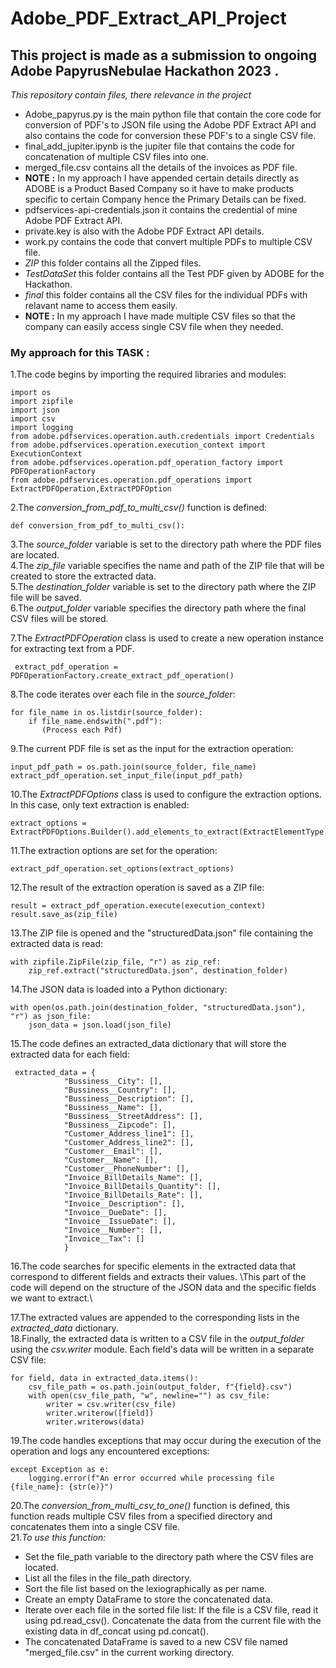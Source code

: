 # Adobe_PDF_Extract_API_Project
## This project is made as a submission to ongoing Adobe PapyrusNebulae Hackathon 2023 .
*This repository contain files, there relevance in the project* 
* Adobe_papyrus.py is the main python file that contain the core code for conversion of PDF's to JSON file using the Adobe PDF Extract API and also contains the code for conversion these PDF's to a single CSV file.
* final_add_jupiter.ipynb is the jupiter file that contains the code for concatenation of multiple CSV files into one.
* merged_file.csv contains all the details of the invoices as PDF file.
* **NOTE** **:** In my approach I have appended certain details directly as ADOBE is a Product Based Company so it have to make products specific to certain Company hence the Primary Details can be fixed.
* pdfservices-api-credentials.json it contains the credential of mine Adobe PDF Extract API.
* private.key is also with the Adobe PDF Extract API details.
* work.py contains the code that convert multiple PDFs to multiple CSV file.
* *ZIP* this folder contains all the Zipped files.
* *TestDataSet* this folder contains all the Test PDF given by ADOBE for the Hackathon.
* *final* this folder contains all the CSV files for the individual PDFs with relavant name to access them easily.
* **NOTE :** In my approach I have made multiple CSV files so that the company can easily access single CSV file when they needed. 
### My approach for this TASK :
1.The code begins by importing the required libraries and modules:\
    <sub>
    
    import os
    import zipfile
    import json
    import csv
    import logging
    from adobe.pdfservices.operation.auth.credentials import Credentials
    from adobe.pdfservices.operation.execution_context import ExecutionContext
    from adobe.pdfservices.operation.pdf_operation_factory import PDFOperationFactory
    from adobe.pdfservices.operation.pdf_operations import ExtractPDFOperation,ExtractPDFOption

    
2.The *conversion_from_pdf_to_multi_csv()* function is defined:\
    <sub>
    
    def conversion_from_pdf_to_multi_csv():
    
   
    
3.The *source_folder* variable is set to the directory path where the PDF files are located.\
4.The *zip_file* variable specifies the name and path of the ZIP file that will be created to store the extracted data.\
5.The *destination_folder* variable is set to the directory path where the ZIP file will be saved. \
6.The *output_folder* variable specifies the directory path where the final CSV files will be stored. 

7.The *ExtractPDFOperation* class is used to create a new operation instance for extracting text from a PDF. 
     <sub>
     
     extract_pdf_operation = PDFOperationFactory.create_extract_pdf_operation()

 


8.The code iterates over each file in the *source_folder*:
    <sub>
    
        
    for file_name in os.listdir(source_folder):
        if file_name.endswith(".pdf"):
           (Process each Pdf)



9.The current PDF file is set as the input for the extraction operation:
    <sub>
    
    
    input_pdf_path = os.path.join(source_folder, file_name)
    extract_pdf_operation.set_input_file(input_pdf_path)


10.The *ExtractPDFOptions* class is used to configure the extraction options. In this case, only text extraction is enabled:
    <sub>
    
    extract_options = ExtractPDFOptions.Builder().add_elements_to_extract(ExtractElementType.TEXT).build()



11.The extraction options are set for the operation:
    <sub>

    extract_pdf_operation.set_options(extract_options)


12.The result of the extraction operation is saved as a ZIP file:\
    <sub>
    
    result = extract_pdf_operation.execute(execution_context)
    result.save_as(zip_file)


13.The ZIP file is opened and the "structuredData.json" file containing the extracted data is read:
    <sub>
        
    with zipfile.ZipFile(zip_file, "r") as zip_ref:
        zip_ref.extract("structuredData.json", destination_folder)

    
14.The JSON data is loaded into a Python dictionary:
    <sub>
        
    with open(os.path.join(destination_folder, "structuredData.json"), "r") as json_file:
        json_data = json.load(json_file)


    
15.The code defines an extracted_data dictionary that will store the extracted data for each field:
    <sub>
    
     extracted_data = {
                "Bussiness__City": [],
                "Bussiness__Country": [],
                "Bussiness__Description": [],
                "Bussiness__Name": [],
                "Bussiness__StreetAddress": [],
                "Bussiness__Zipcode": [],
                "Customer_Address_line1": [],
                "Customer_Address_line2": [],
                "Customer__Email": [],
                "Customer__Name": [],
                "Customer__PhoneNumber": [],
                "Invoice_BillDetails_Name": [],
                "Invoice_BillDetails_Quantity": [],
                "Invoice_BillDetails_Rate": [],
                "Invoice__Description": [],
                "Invoice__DueDate": [],
                "Invoice__IssueDate": [],
                "Invoice__Number": [],
                "Invoice__Tax": []
                }
                
                
16.The code searches for specific elements in the extracted data that correspond to different fields and extracts their values. \This part of the code will depend on the structure of the JSON data and the specific fields we want to extract.\

17.The extracted values are appended to the corresponding lists in the *extracted_data* dictionary.\
18.Finally, the extracted data is written to a CSV file in the *output_folder* using the *csv.writer* module. Each field's data will be written in a separate CSV file:
    <sub>
    
    for field, data in extracted_data.items():
        csv_file_path = os.path.join(output_folder, f"{field}.csv")
        with open(csv_file_path, "w", newline="") as csv_file:
            writer = csv.writer(csv_file)
            writer.writerow([field])
            writer.writerows(data)

            
19.The code handles exceptions that may occur during the execution of the operation and logs any encountered exceptions:
    <sub>
    
    except Exception as e:
        logging.error(f"An error occurred while processing file {file_name}: {str(e)}")

        
        
20.The *conversion_from_multi_csv_to_one()* function is defined, this function reads multiple CSV files from a specified directory and concatenates them into a 
    single CSV file.\
21.*To use this function:*
  * Set the file_path variable to the directory path where the CSV files are located.
  * List all the files in the file_path directory.
  * Sort the file list based on the lexiographically as per name.
  * Create an empty DataFrame to store the concatenated data.
  * Iterate over each file in the sorted file list:
    If the file is a CSV file, read it using pd.read_csv().
    Concatenate the data from the current file with the existing data in df_concat using 
    pd.concat().
  * The concatenated DataFrame is saved to a new CSV file named "merged_file.csv" in the 
    current working directory.
